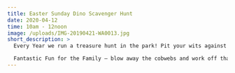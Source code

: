```yaml
---
title: Easter Sunday Dino Scavenger Hunt
date: 2020-04-12
time: 10am - 12noon
image: /uploads/IMG-20190421-WA0013.jpg
short_description: >
  Every Year we run a treasure hunt in the park! Pit your wits against other families to solve the puzzles, riddles and clues and gain the main prize!

  Fantastic Fun for the Family – blow away the cobwebs and work off that chocolate in your local park on Easter Sunday morning!
---
```


